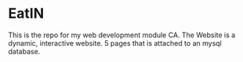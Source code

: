# EatIN
This is the repo for my web development module CA. The Website is a dynamic, interactive website. 5 pages that is attached to an mysql database. 
